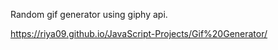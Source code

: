 Random gif generator using giphy api.

https://riya09.github.io/JavaScript-Projects/Gif%20Generator/
